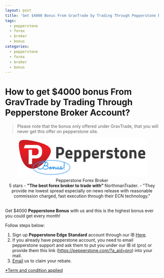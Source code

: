 ```yaml
---
layout: post
title: 'Get $4000 Bonus From GravTrade by Trading Through Pepperstone Now!'
tags:
  - pepperstone
  - forex
  - broker
  - bonus
categories:
  - pepperstone
  - forex
  - broker
  - bonus
---
```

# How to get $4000 bonus From GravTrade by Trading Through Pepperstone Broker Account?
> Please note that the bonus only offered under GravTrade, that you will never get this offer on pepperstone site.
<div align="center">
<div itemscope itemtype="http://schema.org/Review">
  <div itemprop="itemReviewed" itemscope itemtype="https://schema.org/FinancialProduct">
    <img itemprop="image" src="/static/img/general-image/pepperstone-bonus.PNG" alt="Pepperstone Edge Standard Account Bonus"/>
    <br><span itemprop="name">Pepperstone Forex Broker</span>
  </div>
  <span itemprop="reviewRating" itemscope itemtype="http://schema.org/Rating">
    <span itemprop="ratingValue">5</span>
  </span> stars -
  <b>"<span itemprop="name">The best forex broker to trade with</span>" </b>
  <span itemprop="author" itemscope itemtype="http://schema.org/Person">
    <span itemprop="name">NorthmanTrader.</span>
  </span>
  <span itemprop="reviewBody">- "They provide me lowest spread especially on news release with reasonable commission charged, fast execution through their ECN technology."</span>
  <div itemprop="publisher" itemscope itemtype="http://schema.org/Organization">
    <meta itemprop="name" content="www.GravTrade.com">
  </div>
</div>
</div><br>

Get $4000 **Pepperstone Bonus** with us and this is the highest bonus ever you could get every month!

Follow steps below:

1. Sign up **Pepperstone Edge Standard** account through our IB [Here](https://pepperstone.com/?a_aid=pro "Here").
2. If you already have pepperstone account, you need to email pepperstone support and ask them to put you under our IB id (pro) or provide them this link (https://pepperstone.com/?a_aid=pro) into your mail.
3. [Email](http://www.gravtrade.com/contact "Email") us to claim your rebate.

[*Term and condition applied](http://www.gravtrade.com/term-and-condition/ "Term and condition applied")
